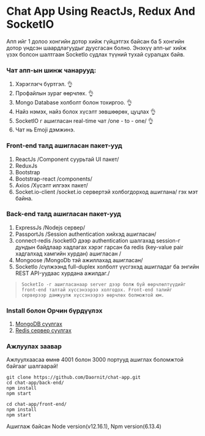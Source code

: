 # Chat App Using ReactJs, Redux And SocketIO
Апп ийг 1 долоо хонгийн дотор хийж гүйцэтгэх байсан ба 5 хонгийн дотор үндсэн шаардлагуудыг дуусгасан болно. Энэхүү апп-ыг хийж үзэх болсон шалтгаан SocketIo судлах түүний тухай суралцах байв.

### Чат апп-ын шинж чанарууд:
1. Хэрэглэгч бүртгэл. 👌
1. Профайлын зураг өөрчлөх. 👌
1. Mongo Database холболт болон тохиргоо. 👌
1. Найз нэмэх, найз болох хүсэлт зөвшөөрөх, цуцлах 👌
1. SocketIO г ашигласан real-time чат /one - to - one/ 👌
1. Чат нь Emoji дэмжинэ.

### Front-end талд ашигласан пакет-ууд
1. ReactJs /Component cуурьтай UI пакет/
1. ReduxJs
1. Bootstrap
1. Bootstrap-react /components/
1. Axios /Хүсэлт илгээх пакет/ 
1. Socket.io-client /socket.io сервертэй холбогдорход ашиглана/ гэх мэт байна.

### Back-end талд ашигласан пакет-ууд
1. ExpressJs /Nodejs сервер/
1. PassportJs /Session authentication хийхэд ашигласан/
1. connect-redis /socketIO дээр authentication шалгахад session-г дундын байдлаар хадлагах хэрэг гарсан ба redis (key-value pair хадгалхад хамгийн хурдан) ашигласан /
1. Mongoose /MongoDb тэй ажиллахад ашигласан/
1. SocketIo /сүлжээнд full-duplex холболт үүсгэхэд ашигладаг ба энгийн REST API-уудаас хурдана ажилдаг./

> `SocketIo -г ашигласанаар server дээр болж буй өөрчлөлтүүдийг front-end талтай хүссэнээрээ холгодох. Front-end талийг серверээр дамжуулж хүссэнээрээ өөрчлөх болможтой юм.`

### Install болон Орчин бүрдүүлэх
1. [MongoDB суулгах](https://docs.mongodb.com/manual/administration/install-community/)
1. [Redis сервер суулгах](https://www.digitalocean.com/community/tutorials/how-to-install-and-secure-redis-on-ubuntu-18-04)

### Ажлуулах заавар
Ажлуулхаасаа өмнө 4001 болон 3000 портууд ашиглах боломжтой байгааг шалгаарай!
```console
git clone https://github.com/Daornit/chat-app.git
cd chat-app/back-end/
npm install
npm start
```

```console
cd chat-app/front-end/
npm install
npm start
```

Ашиглаж байсан Node version(v12.16.1), Npm version(6.13.4)